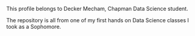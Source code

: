This profile belongs to Decker Mecham, Chapman Data Science student.

The repository is all from one of my first hands on Data Science classes I took as a Sophomore.
